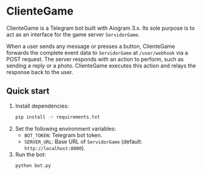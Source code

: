 # ClienteGame

ClienteGame is a Telegram bot built with Aiogram 3.x. Its sole purpose is to
act as an interface for the game server `ServidorGame`.

When a user sends any message or presses a button, ClienteGame forwards the
complete event data to `ServidorGame` at `/user/webhook` via a POST request.
The server responds with an action to perform, such as sending a reply or a
photo. ClienteGame executes this action and relays the response back to the
user.

## Quick start

1. Install dependencies:
   ```bash
   pip install -r requirements.txt
   ```
2. Set the following environment variables:
   - `BOT_TOKEN`: Telegram bot token.
   - `SERVER_URL`: Base URL of `ServidorGame` (default: `http://localhost:8000`).
3. Run the bot:
   ```bash
   python bot.py
   ```
